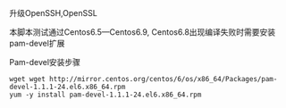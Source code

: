 升级OpenSSH,OpenSSL

本脚本测试通过Centos6.5—Centos6.9, Centos6.8出现编译失败时需要安装pam-devel扩展

Pam-devel安装步骤
```
wget wget http://mirror.centos.org/centos/6/os/x86_64/Packages/pam-devel-1.1.1-24.el6.x86_64.rpm
yum -y install pam-devel-1.1.1-24.el6.x86_64.rpm
```
